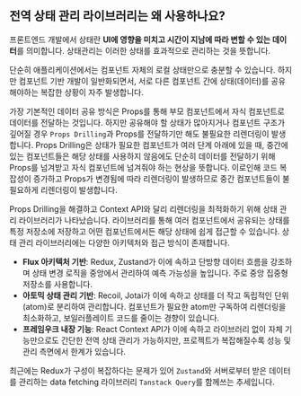 ## 전역 상태 관리 라이브러리는 왜 사용하나요?

프론트엔드 개발에서 상태란 **UI에 영향을 미치고 시간이 지남에 따라 변할 수 있는 데이터**를 의미합니다. 
상태관리는 이러한 상태를 효과적으로 관리하는 것을 뜻합니다.

단순히 애플리케이션에서는 컴포넌트 자체의 로컬 상태만으로 충분할 수 있습니다.
하지만 컴포넌트 기반 개발이 일반화되면서, 서로 다른 컴포넌트 간에 상태(데이터)를 공유해야하는 복잡한 상황이 자주 발생합니다.

가장 기본적인 데이터 공유 방식은 Props를 통해 부모 컴포넌트에서 자식 컴포넌트로 데이터를 전달하는 것입니다. 
하지만 공유해야 할 상태가 많아지거나 컴포넌트 구조가 깊어질 경우 `Props Drilling`과 Props를 전달하기만 해도 불필요한 리렌더링이 발생합니다.
Props Drilling은 상태가 필요한 컴포넌트가 여러 단계 아래에 있을 때, 중간에 있는 컴포넌트들은 해당 상태를 사용하지 않음에도 단순히 데이터를 전달하기 위해 Props를 넘겨받고 자식 컴포넌트에 넘겨줘야 하는 현상을 뜻합니다.
이로인해 코드 복잡성이 증가하고 Props가 변경됨에 따라 리렌더링이 발생하므로 중간 컴포넌트들이 불필요하게 리렌더링이 발생합니다.

Props Drilling을 해결하고 Context API와 달리 리렌더링을 최적화하기 위해 상태 관리 라이브러리가 나타났습니다. 
라이브러리를 통해 여러 컴포넌트에서 공유되는 상태를 특정 저장소에 저장하고 어떤 컴포넌트에서든 해당 상태에 쉽게 접근할 수 있습니다. 
상태 관리 라이브러리에는 다양한 아키텍처와 접근 방식이 존재합니다.
* **Flux 아키텍처 기반**: Redux, Zustand가 이에 속하고 단방향 데이터 흐름을 강조하며 상태 변경 로직을 중앙에서 관리하여 예측 가능성을 높입니다. 주로 중앙 집중형 저장소를 사용합니다.
* **아토믹 상태 관리 기반**: Recoil, Jotai가 이에 속하고 상태를 더 작고 독립적인 단위(atom)로 분리하여 관리합니다. 컴포넌트가 필요한 atom만 구독하여 리렌더링을 최소화하고, 보일러플레이트 코드를 줄이는 경향이 있습니다.
* **프레임우크 내장 기능**: React Context API가 이에 속하고 라이브러리 없이 자체 기능만으로도 간단한 전역 상태 관리가 가능하지만, 프로젝트가 복잡해질수록 성능 및 관리 측면에서 한계가 있습니다.

최근에는 Redux가 구성이 복잡하다는 문제가 있어 `Zustand`와 서버로부터 받은 데이터를 관리하는 data fetching 라이브러리 `Tanstack Query`를 함께쓰는 추세입니다.
